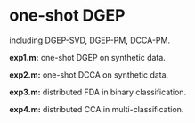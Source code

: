 # one-shot DGEP

including DGEP-SVD, DGEP-PM, DCCA-PM.

**exp1.m:** one-shot DGEP on synthetic data.

**exp2.m:** one-shot DCCA on synthetic data.

**exp3.m:** distributed FDA in binary classification.

**exp4.m:** distributed CCA in multi-classification.

